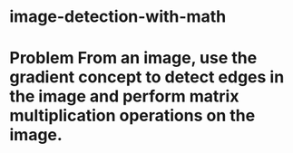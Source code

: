 # image-detection-with-math
# Problem  From an image, use the gradient concept to detect edges in the image and perform matrix multiplication operations on the image.  
